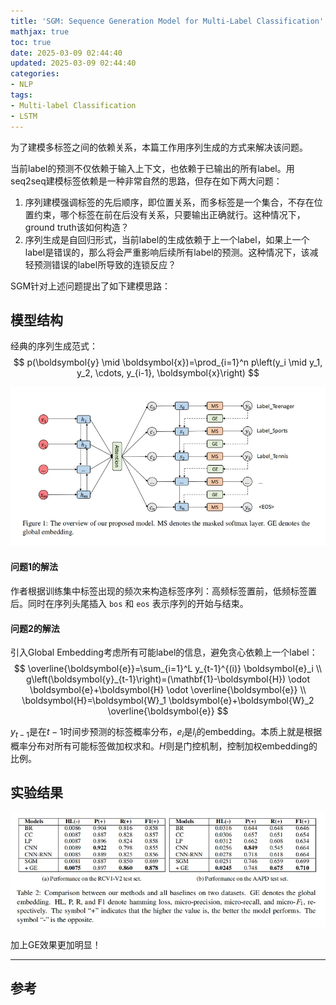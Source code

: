 ```yaml
---
title: 'SGM: Sequence Generation Model for Multi-Label Classification'
mathjax: true
toc: true
date: 2025-03-09 02:44:40
updated: 2025-03-09 02:44:40
categories:
- NLP
tags:
- Multi-label Classification
- LSTM
---
```

为了建模多标签之间的依赖关系，本篇工作用序列生成的方式来解决该问题。

<!--more-->

当前label的预测不仅依赖于输入上下文，也依赖于已输出的所有label。用seq2seq建模标签依赖是一种非常自然的思路，但存在如下两大问题：

1. 序列建模强调标签的先后顺序，即位置关系，而多标签是一个集合，不存在位置约束，哪个标签在前在后没有关系，只要输出正确就行。这种情况下，ground truth该如何构造？
2. 序列生成是自回归形式，当前label的生成依赖于上一个label，如果上一个label是错误的，那么将会严重影响后续所有label的预测。这种情况下，该减轻预测错误的label所导致的连锁反应？

SGM针对上述问题提出了如下建模思路：

## 模型结构

经典的序列生成范式：
$$
p(\boldsymbol{y} \mid \boldsymbol{x})=\prod_{i=1}^n p\left(y_i \mid y_1, y_2, \cdots, y_{i-1}, \boldsymbol{x}\right)
$$

![model](https://github.com/TransformersWsz/picx-images-hosting/raw/master/image.1e8r4ljlun.webp)

#### 问题1的解法
作者根据训练集中标签出现的频次来构造标签序列：高频标签置前，低频标签置后。同时在序列头尾插入 `bos` 和 `eos` 表示序列的开始与结束。

#### 问题2的解法
引入Global Embedding考虑所有可能label的信息，避免贪心依赖上一个label：
$$
\overline{\boldsymbol{e}}=\sum_{i=1}^L y_{t-1}^{(i)} \boldsymbol{e}_i \\
g\left(\boldsymbol{y}_{t-1}\right)=(\mathbf{1}-\boldsymbol{H}) \odot \boldsymbol{e}+\boldsymbol{H} \odot \overline{\boldsymbol{e}} \\
\boldsymbol{H}=\boldsymbol{W}_1 \boldsymbol{e}+\boldsymbol{W}_2 \overline{\boldsymbol{e}}
$$

$y_{t-1}$是在$t-1$时间步预测的标签概率分布，$e_i$是$l_i$的embedding。本质上就是根据概率分布对所有可能标签做加权求和。$H$则是门控机制，控制加权embedding的比例。

## 实验结果

![exp](https://github.com/TransformersWsz/picx-images-hosting/raw/master/image.2yyi43ptta.webp)

加上GE效果更加明显！

___

## 参考
